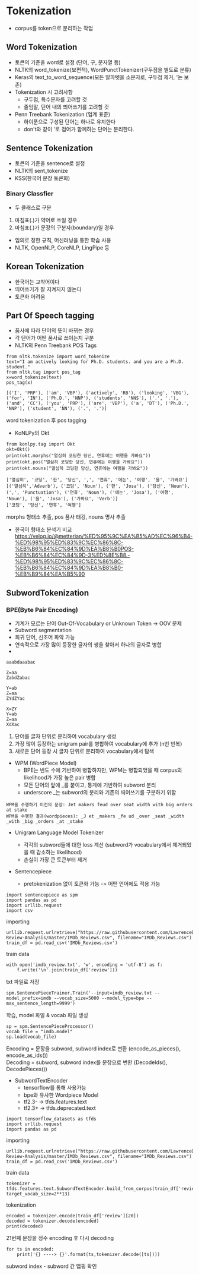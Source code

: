 # Tokenization
- corpus를 token으로 분리하는 작업
## Word Tokenization
- 토큰의 기준을 word로 설정 (단어, 구, 문자열 등)
- NLTK의 word_tokenize(보편적), WordPunctTokenizer(구두점을 별도로 분류)
- Keras의 text_to_word_sequence(모든 알파벳을 소문자로, 구두점 제거, '는 보존)
- Tokenization 시 고려사항
    - 구두점, 특수문자를 고려할 것
    - 줄임말, 단어 내의 띄어쓰기를 고려할 것
- Penn Treebank Tokenization (업계 표준)
    - 하이푼으로 구성된 단어는 하나로 유지한다
    - don't와 같이 '로 접어가 함께하는 단어는 분리한다. 
## Sentence Tokenization
- 토큰의 기준을 sentence로 설정
- NLTK의 sent_tokenize
- KSS(한국어 문장 토큰화)
### Binary Classfier
- 두 클래스로 구분
1. 마침표(.)가 약어로 쓰일 경우
2. 마침표(.)가 문장의 구분자(boundary)일 경우
- 임의로 정한 규칙, 머신러닝을 통한 학습 사용
- NLTK, OpenNLP, CoreNLP, LingPipe 등
## Korean Tokenization
- 한국어는 교착어이다
- 띄어쓰기가 잘 지켜지지 않는다
- 토큰화 어려움
## Part Of Speech tagging
- 품사에 따라 단어의 뜻이 바뀌는 경우
- 각 단어가 어떤 품사로 쓰이는지 구분
- NLTK의 Penn Treebank POS Tags
```
from nltk.tokenize import word_tokenize
text="I am actively looking for Ph.D. students. and you are a Ph.D. student."
from nltk.tag import pos_tag
x=word_tokenize(text)
pos_tag(x)
```
```
[('I', 'PRP'), ('am', 'VBP'), ('actively', 'RB'), ('looking', 'VBG'), ('for', 'IN'), ('Ph.D.', 'NNP'), ('students', 'NNS'), ('.', '.'), ('and', 'CC'), ('you', 'PRP'), ('are', 'VBP'), ('a', 'DT'), ('Ph.D.', 'NNP'), ('student', 'NN'), ('.', '.')]
```
word tokenization 후 pos tagging

- KoNLPy의 Okt
```
from konlpy.tag import Okt  
okt=Okt()  
print(okt.morphs("열심히 코딩한 당신, 연휴에는 여행을 가봐요"))
print(okt.pos("열심히 코딩한 당신, 연휴에는 여행을 가봐요"))
print(okt.nouns("열심히 코딩한 당신, 연휴에는 여행을 가봐요"))
```
```
['열심히', '코딩', '한', '당신', ',', '연휴', '에는', '여행', '을', '가봐요']  
[('열심히','Adverb'), ('코딩', 'Noun'), ('한', 'Josa'), ('당신', 'Noun'), (',', 'Punctuation'), ('연휴', 'Noun'), ('에는', 'Josa'), ('여행', 'Noun'), ('을', 'Josa'), ('가봐요', 'Verb')]  
['코딩', '당신', '연휴', '여행']  
```
morphs 형태소 추출, pos 품사 태깅, nouns 명사 추출

- 한국어 형태소 분석기 비교 https://velog.io/@metterian/%ED%95%9C%EA%B5%AD%EC%96%B4-%ED%98%95%ED%83%9C%EC%86%8C-%EB%B6%84%EC%84%9D%EA%B8%B0POS-%EB%B6%84%EC%84%9D-3%ED%8E%B8.-%ED%98%95%ED%83%9C%EC%86%8C-%EB%B6%84%EC%84%9D%EA%B8%B0-%EB%B9%84%EA%B5%90
## SubwordTokenization
### BPE(Byte Pair Encoding)
- 기계가 모르는 단어 Out-Of-Vocabulary or Unknown Token -> OOV 문제
- Subword segmentation
- 희귀 단어, 신조어 파악 가능
- 연속적으로 가장 많이 등장한 글자의 쌍을 찾아서 하나의 글자로 병합
- 
```
aaabdaaabac

Z=aa
ZabdZabac

Y=ab
Z=aa
ZYdZYac

X=ZY
Y=ab
Z=aa
XdXac
```

1. 단어를 글자 단위로 분리하여 vocabulary 생성
2. 가장 많이 등장하는 unigram pair를 병합하여 vocabulary에 추가 (n번 반복)
3. 새로운 단어 등장 시 글자 단위로 분리하여 vocabulary에서 탐색

- WPM (WordPiece Model)
    - BPE는 빈도 수에 기반하여 병합하지만, WPM는 병합되었을 때 corpus의 likelihood가 가장 높은 pair 병합
    - 모든 단어의 앞에 _를 붙이고, 통계에 기반하여 subword 분리 
    - underscore _는 subword의 분리와 기존의 띄어쓰기를 구분하기 위함

```
WPM을 수행하기 이전의 문장: Jet makers feud over seat width with big orders at stake
WPM을 수행한 결과(wordpieces): _J et _makers _fe ud _over _seat _width _with _big _orders _at _stake
```

- Unigram Language Model Tokenizer
    - 각각의 subword들에 대한 loss 계산 (subword가 vocabulary에서 제거되었을 때 감소하는 likelihood)
    - 손실이 가장 큰 토큰부터 제거
    
- Sentencepiece
    - pretokenization 없이 토큰화 가능 -> 어떤 언어에도 적용 가능

```
import sentencepiece as spm
import pandas as pd
import urllib.request
import csv
```
importing
```
urllib.request.urlretrieve("https://raw.githubusercontent.com/LawrenceDuan/IMDb-Review-Analysis/master/IMDb_Reviews.csv", filename="IMDb_Reviews.csv")
train_df = pd.read_csv('IMDb_Reviews.csv')
```
train data
```
with open('imdb_review.txt', 'w', encoding = 'utf-8') as f:
    f.write('\n'.join(train_df['review']))
```
txt 파일로 저장    
```
spm.SentencePieceTrainer.Train('--input=imdb_review.txt --model_prefix=imdb --vocab_size=5000 --model_type=bpe --max_sentence_length=9999')
```
학습, model 파일 & vocab 파일 생성
```
sp = spm.SentencePieceProcessor()
vocab_file = "imdb.model"
sp.load(vocab_file)
```

Encoding = 문장을 subword, subword index로 변환 (encode_as_pieces(), encode_as_ids())\
Decoding = subword, subword index를 문장으로 변환 (DecodeIds(), DecodePieces())

- SubwordTextEncoder
    - tensorflow를 통해 사용가능
    - bpe와 유사한 Wordpiece Model
    - tf2.3- -> tfds.features.text
    - tf2.3+ -> tfds.deprecated.text
```
import tensorflow_datasets as tfds
import urllib.request
import pandas as pd
```
importing
```
urllib.request.urlretrieve("https://raw.githubusercontent.com/LawrenceDuan/IMDb-Review-Analysis/master/IMDb_Reviews.csv", filename="IMDb_Reviews.csv")
train_df = pd.read_csv('IMDb_Reviews.csv')
```
train data
```
tokenizer = tfds.features.text.SubwordTextEncoder.build_from_corpus(train_df['review'], target_vocab_size=2**13)
```
tokenization
```
encoded = tokenizer.encode(train_df['review'][20])
decoded = tokenizer.decode(encoded)
print(decoded)
```
21번째 문장을 정수 encoding 후 다시 decoding
```
for ts in encoded:
    print('{} ----> {}'.format(ts,tokenizer.decode([ts])))
```
subword index - subword 간 맵핑 확인
